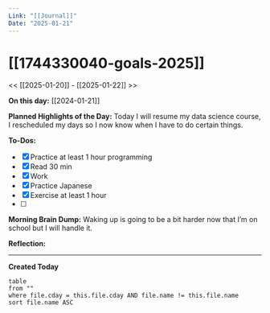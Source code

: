 ```yaml
---
Link: "[[Journal]]"
Date: "2025-01-21"
---
```

# [[1744330040-goals-2025]]

<< [[2025-01-20]] - [[2025-01-22]] >>

**On this day:** [[2024-01-21]]

**Planned Highlights of the Day:**
Today I will resume my data science course, I rescheduled my days so I now know when I have to do certain things.

**To-Dos:**
- [x] Practice at least 1 hour programming
- [x] Read 30 min
- [x] Work
- [x] Practice Japanese
- [x] Exercise at least 1 hour
- [ ] 

**Morning Brain Dump:**
Waking up is going to be a bit harder now that I’m on school but I will handle it.

**Reflection:**


---
**Created Today**
```dataview
table
from ""
where file.cday = this.file.cday AND file.name != this.file.name
sort file.name ASC
```
